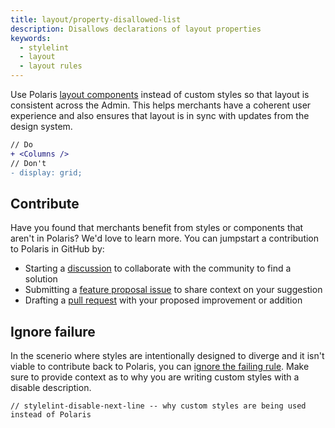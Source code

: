 ```yaml
---
title: layout/property-disallowed-list
description: Disallows declarations of layout properties
keywords:
  - stylelint
  - layout
  - layout rules
---
```


Use Polaris [layout components](/components) instead of custom styles so that layout is consistent across the Admin. This helps merchants have a coherent user experience and also ensures that layout is in sync with updates from the design system.

```diff
// Do
+ <Columns />
// Don't
- display: grid;
```

## Contribute

Have you found that merchants benefit from styles or components that aren't in Polaris? We'd love to learn more. You can jumpstart a contribution to Polaris in GitHub by:

- Starting a [discussion](https://github.com/Shopify/polaris/discussions/6750) to collaborate with the community to find a solution
- Submitting a [feature proposal issue](https://github.com/Shopify/polaris/issues/new?assignees=&labels=Feature+request&template=FEATURE_REQUEST.md) to share context on your suggestion
- Drafting a [pull request](https://github.com/Shopify/polaris/pulls) with your proposed improvement or addition

## Ignore failure

In the scenerio where styles are intentionally designed to diverge and it isn't viable to contribute back to Polaris, you can [ignore the failing rule](https://stylelint.io/user-guide/ignore-code/#within-files). Make sure to provide context as to why you are writing custom styles with a disable description.

```
// stylelint-disable-next-line -- why custom styles are being used instead of Polaris
```
